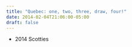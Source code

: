 ```yaml
---
title: "Quebec: one, two, three, draw, four!"
date: 2014-02-04T21:06:00-05:00
draft: false
---
```

- 2014 Scotties
